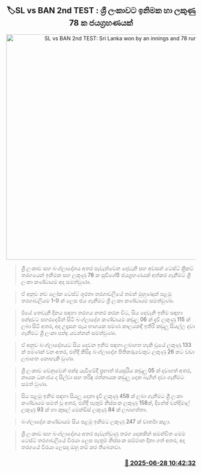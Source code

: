 <p align='center'><b><h2 align='center' title='SL vs BAN 2nd TEST: Sri Lanka won by an innings and 78 runs'>🏷SL vs BAN 2nd TEST : ශ්‍රී ලංකාවට ඉනිමක හා ලකුණු 78 ක ජයග්‍රහණයක්</h2></b></p>
<p align='center'><img src='https://helakuru.sgp1.cdn.digitaloceanspaces.com/esana/images/lib/sl-vs-ban-1st-test-new.jpg' width='600' alt='SL vs BAN 2nd TEST: Sri Lanka won by an innings and 78 runs'></p>

> ශ්‍රී ලංකාව සහ බංග්ලාදේශය අතර පැවැත්වෙන දෙවැනි සහ අවසන් ටෙස්ට් ක්‍රිකට් තරගයෙන් ඉනිමක සහ ලකුණු 78 ක සුවිශේෂී ජයග්‍රහණයක් අත්කර ගැනීමට ශ්‍රී ලංකා කණ්ඩායම අද සමත්වුණා.

> ඒ අනුව නව ලෝක ටෙස්ට් ශූරතා තරගාවලියේ තමන් මුහුණදුන් පළමු තරගාවලි‍යම 1-0 ක් ලෙස ජය ගැනීමට ශ්‍රී ලංකා කණ්ඩායම සමත්වුණා.

> ඊයේ තෙවැනි දිනය සඳහා තරගය නතර කරන විට, සිය දෙවැනි ඉනිම සඳහා පන්දුවට පහරදෙමින් සිටි බංග්ලාදේශ කණ්ඩායම කඩුලු 06 ක් දැවී ලකුණු 115 ක් ලබා සිටි අතර, අද උදෑසන පැය භාගයක පමණ කාලයකදී ඉතිරි කඩුලු සියල්ල දවා ගැනීමට ශ්‍රී ලංකා පන්දු යවන්නන් සමත්වුණා.

> ඒ අනුව බංග්ලාදේශයට සිය දෙවන ඉනිම සඳහා ලබාගත හැකි වූයේ ලකුණු 133 ක් පමණක් වන අතර, එහිදී කිසිදු බංග්ලාදේශ පිතිකරුවෙකුට ලකුණු 26 කට වඩා ලබාගත නොහැකි වුණා.

> ශ්‍රී ලංකාව වෙනුවෙන් පන්දු යැවීමේදී ප්‍රභාත් ජයසූරිය කඩුලු 05 ක් දවාගත් අතර, නායක ධනංජය ද සිල්වා සහ තරිඳු රත්නායක කඩුලු දෙක බැගින් දවා ගැනීමට සමත් වුණා.

> සිය පළමු ඉනිම සඳහා සියලු දෙනා දැවී ලකුණු 458 ක් ලබා ගැනීමට ශ්‍රී ලංකා කණ්ඩායම සමත් වූ අතර, එහිදී පැතුම් නිස්සංක ලකුණු 158ක්, දිනේෂ් චන්දිමාල් ලකුණු 93 ක් හා කුසල් මෙන්ඩිස් ලකුණු 84 ක් ලබාගත්තා.

> බංග්ලාදේශ කණ්ඩායම සිය පළමු ඉනිමට ලකුණු 247 ක් වාර්තා කළා.

> ශ්‍රී ලංකාව සහ බංග්ලාදේශය අතර පැවැත්වුණු තරග දෙකකින් සමන්විත මෙම ටෙස්ට් තරගාවලියේ වීරයා ලෙස පැතුම් නිස්සංක සම්මාන දිනා ගත් අතර, අද තරගයේ වීරයා ලෙසද ඔහු නම් කර තිබෙනවා.



<h3 align='right'><a href='https://www.helakuru.lk/esana/p/111424/'>📅 2025-06-28 10:42:32</a></h3>

